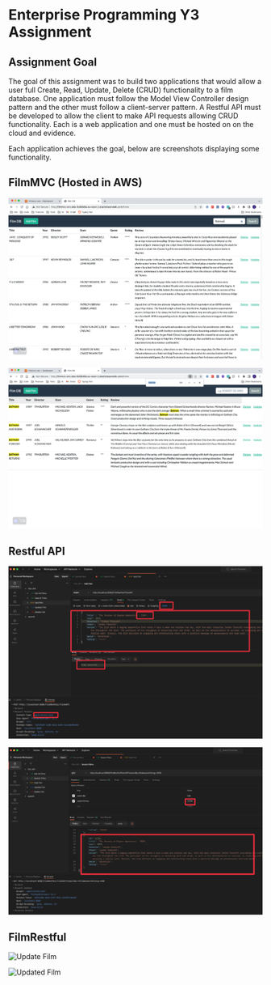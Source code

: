 # Enterprise Programming Y3 Assignment

## Assignment Goal 
The goal of this assignment was to build two applications that would allow a user full Create, Read, Update, Delete (CRUD) functionality to a film database. One application must follow the Model View Controller design pattern and the other must follow a client-server pattern. A Restful API must be developed to allow the client to make API requests allowing CRUD functionality. Each is a web application and one must be hosted on on the cloud and evidence. 


Each application achieves the goal, below are screenshots displaying some functionality.

## FilmMVC (Hosted in AWS)
![Searching A Film](./media/searching_batman.png "Searching Batman")

![Searching A Film Result](./media/searching_batman_2.png "Searching Batman Result")

## Restful API
![Add Film via Postman](./media/postman_request_add_film.png  "Postman Request Add Film")


![Added Film via Postman](./media/postman_confirmation_add_film.png "Postman Request Added Film")

## FilmRestful 
![Update Film](./media/udpate_film_request_XMLpng "Update Film")

![Updated Film](./media/udpate_film_confirmation_XMLpng "Film Updated")